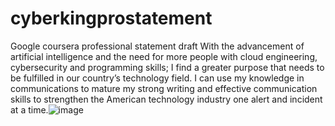 # cyberkingprostatement
Google coursera professional statement draft
With the advancement of artificial intelligence and the need for more people with cloud engineering, cybersecurity and programming skills; I find a greater purpose that needs to be fulfilled in our country’s technology field. I can use my knowledge in communications to mature my strong writing and effective communication skills to strengthen the American technology industry one alert and incident at a time.![image](https://github.com/user-attachments/assets/adc3a940-fc02-4329-92c4-cebcc64fe816)
